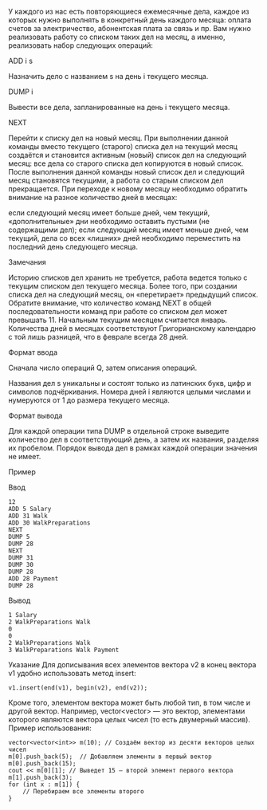 ﻿У каждого из нас есть повторяющиеся ежемесячные дела, каждое из которых нужно выполнять в конкретный день каждого месяца: оплата счетов за электричество, абонентская плата за связь и пр. Вам нужно реализовать работу со списком таких дел на месяц, а именно, реализовать набор следующих операций:

ADD i s

Назначить дело с названием s на день i текущего месяца.

DUMP i

Вывести все дела, запланированные на день i текущего месяца.

NEXT

Перейти к списку дел на новый месяц. При выполнении данной команды вместо текущего (старого) списка дел на текущий месяц создаётся и становится активным (новый) список дел на следующий месяц: все дела со старого списка дел копируются в новый список. После выполнения данной команды новый список дел и следующий месяц становятся текущими, а работа со старым списком дел прекращается. При переходе к новому месяцу необходимо обратить внимание на разное количество дней в месяцах:

если следующий месяц имеет больше дней, чем текущий, «дополнительные» дни необходимо оставить пустыми (не содержащими дел);
если следующий месяц имеет меньше дней, чем текущий, дела со всех «лишних» дней необходимо переместить на последний день следующего месяца.

Замечания

Историю списков дел хранить не требуется, работа ведется только с текущим списком дел текущего месяца. Более того, при создании списка дел на следующий месяц, он «перетирает» предыдущий список.
Обратите внимание, что количество команд NEXT в общей последовательности команд при работе со списком дел может превышать 11.
Начальным текущим месяцем считается январь.
Количества дней в месяцах соответствуют Григорианскому календарю с той лишь разницей, что в феврале всегда 28 дней.

Формат ввода

Сначала число операций Q, затем описания операций.

Названия дел s уникальны и состоят только из латинских букв, цифр и символов подчёркивания. Номера дней i являются целыми числами и нумеруются от 1 до размера текущего месяца.

Формат вывода

Для каждой операции типа DUMP в отдельной строке выведите количество дел в соответствующий день, а затем их названия, разделяя их пробелом. Порядок вывода дел в рамках каждой операции значения не имеет.

Пример

Ввод

	12
	ADD 5 Salary
	ADD 31 Walk
	ADD 30 WalkPreparations
	NEXT
	DUMP 5
	DUMP 28
	NEXT
	DUMP 31
	DUMP 30
	DUMP 28
	ADD 28 Payment
	DUMP 28

Вывод

	1 Salary
	2 WalkPreparations Walk
	0
	0
	2 WalkPreparations Walk
	3 WalkPreparations Walk Payment

Указание
Для дописывания всех элементов вектора v2 в конец вектора v1 удобно использовать метод insert:

	v1.insert(end(v1), begin(v2), end(v2));

Кроме того, элементом вектора может быть любой тип, в том числе и другой вектор. Например, vector<vector<int>> — это вектор, элементами которого являются вектора целых чисел (то есть двумерный массив). Пример использования:


	vector<vector<int>> m(10); // Создаём вектор из десяти векторов целых чисел
	m[0].push_back(5);  // Добавляем элементы в первый вектор
	m[0].push_back(15);
	cout << m[0][1]; // Выведет 15 — второй элемент первого вектора
	m[1].push_back(3);
	for (int x : m[1]) {
		// Перебираем все элементы второго 
	}
